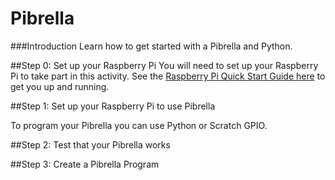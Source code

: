 # Pibrella

###Introduction
Learn how to get started with a Pibrella and Python.


##Step 0: Set up your Raspberry Pi
You will need to set up your Raspberry Pi to take part in this activity. See the [Raspberry Pi Quick Start Guide here](http://www.raspberrypi.org/help/quick-start-guide/) to get you up and running.

##Step 1: Set up your Raspberry Pi to use Pibrella

To program your Pibrella you can use Python or Scratch GPIO. 

##Step 2: Test that your Pibrella works

##Step 3: Create a Pibrella Program

